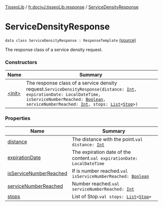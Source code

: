 [TisseoLib](../../index.md) / [fr.docjyJ.tisseoLib.response](../index.md) / [ServiceDensityResponse](./index.md)

# ServiceDensityResponse

`data class ServiceDensityResponse : ResponseTemplate` [(source)](https://github.com/docjyj/tisseoLib/tree/master/src/main/kotlin/fr/docjyJ/tisseoLib/response/ServiceDensityResponse.kt#L19)

The response class of a service density request.

### Constructors

| Name | Summary |
|---|---|
| [&lt;init&gt;](-init-.md) | The response class of a service density request.`ServiceDensityResponse(distance: `[`Int`](https://kotlinlang.org/api/latest/jvm/stdlib/kotlin/-int/index.html)`, expirationDate: LocalDateTime, isServiceNumberReached: `[`Boolean`](https://kotlinlang.org/api/latest/jvm/stdlib/kotlin/-boolean/index.html)`, serviceNumberReached: `[`Int`](https://kotlinlang.org/api/latest/jvm/stdlib/kotlin/-int/index.html)`, stops: `[`List`](https://kotlinlang.org/api/latest/jvm/stdlib/kotlin.collections/-list/index.html)`<`[`Stop`](../../fr.docjy-j.tisseo-lib.model.service-density/-stop/index.md)`>)` |

### Properties

| Name | Summary |
|---|---|
| [distance](distance.md) | The distance with the point.`val distance: `[`Int`](https://kotlinlang.org/api/latest/jvm/stdlib/kotlin/-int/index.html) |
| [expirationDate](expiration-date.md) | The expiration date of the content.`val expirationDate: LocalDateTime` |
| [isServiceNumberReached](is-service-number-reached.md) | If is number reached.`val isServiceNumberReached: `[`Boolean`](https://kotlinlang.org/api/latest/jvm/stdlib/kotlin/-boolean/index.html) |
| [serviceNumberReached](service-number-reached.md) | Number reached.`val serviceNumberReached: `[`Int`](https://kotlinlang.org/api/latest/jvm/stdlib/kotlin/-int/index.html) |
| [stops](stops.md) | List of Stop.`val stops: `[`List`](https://kotlinlang.org/api/latest/jvm/stdlib/kotlin.collections/-list/index.html)`<`[`Stop`](../../fr.docjy-j.tisseo-lib.model.service-density/-stop/index.md)`>` |
